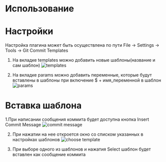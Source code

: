 # Использование

# Настройки

Настройка плагина может быть осуществлена по пути File -> Settings -> Tools -> Git Commit Templates
1. На вкладке templates можно добавить новые шаблоны(название и сам шаблон)
   ![templates](https://github.com/azatyamanaev/git-commit-template/assets/49018424/d173e4d1-6fd1-422a-aeef-97557b606cdd)

3. На вкладке params можно добавить переменные, которые будут вставлены в шаблоны при включение $ + имя_переменной в шаблон
   ![params](https://github.com/azatyamanaev/git-commit-template/assets/49018424/16e7f496-c522-40e1-8cb4-d64225d07ef1)


# Вставка шаблона

1.При написании сообщения коммита будет доступна кнопка Insert Commit Message
![commit message](https://github.com/azatyamanaev/git-commit-template/assets/49018424/3ac75d42-6615-48db-a433-e3a1d64beff6)

2. При нажатии на нее откроется окно со списком указанных в настройках шаблонов
   ![choose template](https://github.com/azatyamanaev/git-commit-template/assets/49018424/95a8fa20-940c-4d4b-9546-60f0de6a09c0)

3. При выборе одного из шаблонов и нажатия Select шаблон будет вставлен как сообщение коммита